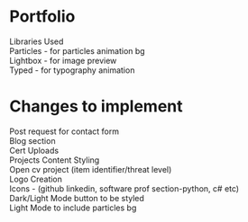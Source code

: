# Portfolio

Libraries Used <br>
Particles - for particles animation bg <br>
Lightbox - for image preview <br>
Typed - for typography animation <br>

# Changes to implement

Post request for contact form <br>
Blog section <br>
Cert Uploads <br>
Projects Content Styling <br>
Open cv project (item identifier/threat level) <br>
Logo Creation <br>
Icons - (github linkedin, software prof section-python, c# etc) <br>
Dark/Light Mode button to be styled <br>
Light Mode to include particles bg <br>
